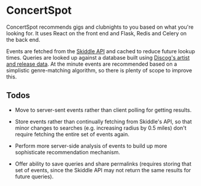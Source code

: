 ConcertSpot
===========

ConcertSpot recommends gigs and clubnights to you based on what you're looking for. It uses React on the front end and Flask, Redis and Celery on the back end.

Events are fetched from the [Skiddle API](http://www.skiddle.com/api/) and cached to reduce future lookup times. Queries are looked up against a database built using [Discog's artist and release data](http://data.discogs.com/). At the minute events are recommended based on a simplistic genre-matching algorithm, so there is plenty of scope to improve this.

Todos
-----

* Move to server-sent events rather than client polling for getting results.

* Store events rather than continually fetching from Skiddle's API, so that minor changes to searches (e.g. increasing radius by 0.5 miles) don't require fetching the entire set of events again.

* Perform more server-side analysis of events to build up more sophisticate recommendation mechanism.

* Offer ability to save queries and share permalinks (requires storing that set of events, since the Skiddle API may not return the same results for future queries).
